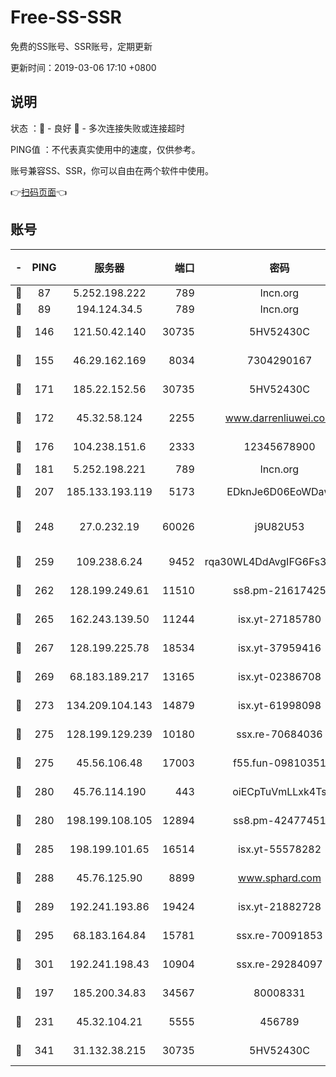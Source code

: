 # Free-SS-SSR

免费的SS账号、SSR账号，定期更新

更新时间：2019-03-06 17:10 +0800

## 说明

状态     ：🙂 - 良好 🙁 - 多次连接失败或连接超时

PING值   ：不代表真实使用中的速度，仅供参考。

账号兼容SS、SSR，你可以自由在两个软件中使用。

👉[扫码页面](https://liesauer.github.io/Free-SS-SSR/)👈

## 账号

|-|PING|服务器|端口|密码|加密方式|区域|
|:----:|:----:|:-----:|-----:|:----:|:----:|:----:|
|🙂|87|5.252.198.222|789|lncn.org|rc4|JP|
|🙂|89|194.124.34.5|789|lncn.org|rc4|JP|
|🙂|146|121.50.42.140|30735|5HV52430C|aes-256-cfb|JP|
|🙂|155|46.29.162.169|8034|7304290167|aes-256-cfb|RU|
|🙂|171|185.22.152.56|30735|5HV52430C|aes-256-cfb|RU|
|🙂|172|45.32.58.124|2255|www.darrenliuwei.com|aes-256-cfb|JP|
|🙂|176|104.238.151.6|2333|12345678900|aes-256-cfb|JP|
|🙂|181|5.252.198.221|789|lncn.org|rc4|JP|
|🙂|207|185.133.193.119|5173|EDknJe6D06EoWDaw|aes-256-cfb|US|
|🙂|248|27.0.232.19|60026|j9U82U53|xchacha20-ietf-poly1305|HK|
|🙂|259|109.238.6.24|9452|rqa30WL4DdAvgIFG6Fs3znzTa|aes-256-cfb|FR|
|🙂|262|128.199.249.61|11510|ss8.pm-21617425|aes-256-cfb|SG|
|🙂|265|162.243.139.50|11244|isx.yt-27185780|aes-256-cfb|US|
|🙂|267|128.199.225.78|18534|isx.yt-37959416|aes-256-cfb|SG|
|🙂|269|68.183.189.217|13165|isx.yt-02386708|aes-256-cfb|SG|
|🙂|273|134.209.104.143|14879|isx.yt-61998098|aes-256-cfb|SG|
|🙂|275|128.199.129.239|10180|ssx.re-70684036|aes-256-cfb|SG|
|🙂|275|45.56.106.48|17003|f55.fun-09810351|aes-256-cfb|US|
|🙂|280|45.76.114.190|443|oiECpTuVmLLxk4Ts|aes-256-cfb|AU|
|🙂|280|198.199.108.105|12894|ss8.pm-42477451|aes-256-cfb|US|
|🙂|285|198.199.101.65|16514|isx.yt-55578282|aes-256-cfb|US|
|🙂|288|45.76.125.90|8899|www.sphard.com|aes-256-cfb|AU|
|🙂|289|192.241.193.86|19424|isx.yt-21882728|aes-256-cfb|US|
|🙂|295|68.183.164.84|15781|ssx.re-70091853|aes-256-cfb|US|
|🙂|301|192.241.198.43|10904|ssx.re-29284097|aes-256-cfb|US|
|🙂|197|185.200.34.83|34567|80008331|aes-256-cfb|US|
|🙂|231|45.32.104.21|5555|456789|aes-256-cfb|SG|
|🙂|341|31.132.38.215|30735|5HV52430C|aes-256-cfb|US|
